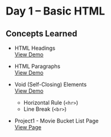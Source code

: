 # Day 1 – Basic HTML

## Concepts Learned
- HTML Headings  
  [View Demo](https://chaitanyakrishnakumar.github.io/web-kitchen/Day1/HeadingElements.html)

- HTML Paragraphs  
  [View Demo](https://chaitanyakrishnakumar.github.io/web-kitchen/Day1/ParagraphElement.html)

- Void (Self-Closing) Elements  
  [View Demo](https://chaitanyakrishnakumar.github.io/web-kitchen/Day1/VoidElements.html)
  - Horizontal Rule (`<hr>`)
  - Line Break (`<br>`)

- Project1 - Movie Bucket List Page  
  [View Page](https://chaitanyakrishnakumar.github.io/web-kitchen/Day1/Project1.html)
